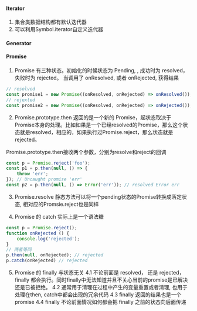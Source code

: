 #### Iterator

1. 集合类数据结构都有默认迭代器
2. 可以利用Symbol.iterator自定义迭代器

#### Generator

#### Promise

1. Promise 有三种状态。初始化的时候状态为 Pending, , 成功时为 resolved， 失败时为 rejected。 当调用了 onResolved, 或者 onRejected, 获得结果

```js
// resolved
const promise1 = new Promise((onResolved, onRejected) => onResolved());
// rejexted
const promise2 = new Promise((onResolved, onRejected) => onRejected());
```

2. Promise.prototype.then 返回的是一个新的 Promise，起状态取决于Promise本身的处理。比如如果是一个已经resolved的Promise，那么这个状态就是resolved，相应的，如果执行过Promise.reject，那么状态就是rejected。

Promise.prototype.then接收两个参数，分别为resolve和reject的回调

```js
const p = Promise.reject('foo');
const p1 = p.then(null, () => {
    throw 'err';
}); // Uncaught promise 'err'
const p2 = p.then(null, () => Error('err')); // resolved Error err
```

3. Promise.resolve 静态方法可以将一个pending状态的Promise转换成落定状态, 相对应的Promsie.reject也是同样

4. Promise 的 catch 实际上是一个语法糖

```js
const p = Promise.reject();
function onRejected () {
    console.log('rejected');
}
// 两者等同
p.then(null, onRejected); // rejected
p.catch(onRejected) // rejected
```

5. Promise 的 finally 与状态无关
   4.1 不论前面是 resolved， 还是 rejected，finally 都会执行。同时finally中无法知道并且不关心当前的promise是已解决还是已被拒绝。
   4.2 通常用于清理在过程中产生的变量重置或者清理, 也用于处理在then, catch中都会出现的冗余代码
   4.3 finally 返回的结果也是一个 promise
   4.4 finally 不论前面情况如何都会把 finally 之前的状态向后面传递
